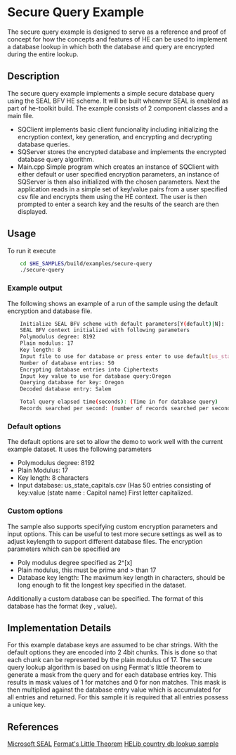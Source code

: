 # Secure Query Example

The secure query example is designed to serve as a reference and proof of concept for how the concepts and features of HE can be used to implement a database lookup in which both the database and query are encrypted during the entire lookup.

## Description
The secure query example implements a simple secure database query using the SEAL BFV HE scheme.
It will be built whenever SEAL is enabled as part of he-toolkit build.
The example consists of 2 component classes and a main file.
 - SQClient implements basic client funcionality including initializing the encryption context, key generation, and encrypting and decrypting database queries.
 - SQServer stores the encrypted database and implements the encrypted database query algorithm.
 - Main.cpp Simple program which creates an instance of SQClient with either default or user specified encryption parameters, an instance of SQServer is then also initialized with the chosen parameters. Next the application reads in a simple set of key/value pairs from a user specified csv file and encrypts them using the HE context. The user is then prompted to enter a search key and the results of the search are then displayed.

## Usage

To run it execute
```bash
	cd $HE_SAMPLES/build/examples/secure-query
	./secure-query
```
### Example output

The following shows an example of a run of the sample using the default encryption and database file.
```bash
	Initialize SEAL BFV scheme with default parameters[Y(default)|N]:
	SEAL BFV context initialized with following parameters
	Polymodulus degree: 8192
	Plain modulus: 17
	Key length: 8
	Input file to use for database or press enter to use default[us_state_capitals.csv]:
	Number of database entries: 50
	Encrypting database entries into Ciphertexts
	Input key value to use for database query:Oregon
	Querying database for key: Oregon
	Decoded database entry: Salem

	Total query elapsed time(seconds): (Time in for database query)
	Records searched per second: (number of records searched per second)
```

### Default options

The default options are set to allow the demo to work well with the current example dataset. It uses the following parameters
 - Polymodulus degree: 8192
 - Plain Modulus: 17
 - Key length: 8 characters
 - Input database: us_state_capitals.csv (Has 50 entries consisting of key:value (state name : Capitol name) First letter capitalized.

### Custom options

The sample also supports specifying custom encryption parameters and input options. This can be useful to test more secure settings as well as to adjust keylength to support different database files.
The encryption parameters which can be specified are
 - Poly modulus degree specified as 2^[x]
 - Plain modulus, this must be prime and > than 17
 - Database key length: The maximum key length in characters, should be long enough to fit the longest key specified in the dataset.

Additionally a custom database can be specified. The format of this database has the format (key , value).

## Implementation Details

For this example database keys are assumed to be char strings. With the default options they are encoded into 2 4bit chunks. This is done so that each chunk can be represented by the plain modulus of 17. The secure query lookup algorithm is based on using Fermat's little theorem to generate a mask from the query and for each database entries key. This results in mask values of 1 for matches and 0 for non matches. This mask is then multiplied against the database entry value which is accumulated for all entries and returned. For this sample it is required that all entries possess a unique key.

## References

[Microsoft SEAL](https://github.com/microsoft/SEAL)
[Fermat's Little Theorem](https://en.wikipedia.org/wiki/Fermat%27s_little_theorem)
[HELib country db lookup sample](https://github.com/IBM-HElib/HElib/tree/master/examples/BGV_country_db_lookup)
